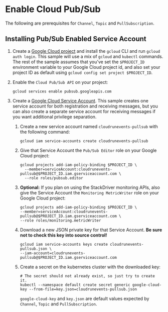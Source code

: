 # Enable Cloud Pub/Sub

The following are prerequisites for `Channel`, `Topic` and `PullSubscription`.

## Installing Pub/Sub Enabled Service Account

1.  Create a
    [Google Cloud project](https://cloud.google.com/resource-manager/docs/creating-managing-projects)
    and install the `gcloud` CLI and run `gcloud auth login`. This sample will
    use a mix of `gcloud` and `kubectl` commands. The rest of the sample assumes
    that you've set the `$PROJECT_ID` environment variable to your Google Cloud
    project id, and also set your project ID as default using
    `gcloud config set project $PROJECT_ID`.

1.  Enable the `Cloud Pub/Sub API` on your project:

    ```shell
    gcloud services enable pubsub.googleapis.com
    ```

1.  Create a
    [Google Cloud Service Account](https://console.cloud.google.com/iam-admin/serviceaccounts/project).
    This sample creates one service account for both registration and receiving
    messages, but you can also create a separate service account for receiving
    messages if you want additional privilege separation.

    1.  Create a new service account named `cloudrunevents-pullsub` with the
        following command:

        ```shell
        gcloud iam service-accounts create cloudrunevents-pullsub
        ```

    1.  Give that Service Account the `Pub/Sub Editor` role on your Google Cloud
        project:

        ```shell
        gcloud projects add-iam-policy-binding $PROJECT_ID \
          --member=serviceAccount:cloudrunevents-pullsub@$PROJECT_ID.iam.gserviceaccount.com \
          --role roles/pubsub.editor
        ```

    1.  **Optional:** If you plan on using the StackDriver monitoring APIs, also
        give the Service Account the `Monitoring MetricWriter` role on your
        Google Cloud project:

        ```shell
        gcloud projects add-iam-policy-binding $PROJECT_ID \
        --member=serviceAccount:cloudrunevents-pullsub@$PROJECT_ID.iam.gserviceaccount.com \
        --role roles/monitoring.metricWriter
        ```

    1.  Download a new JSON private key for that Service Account. **Be sure not
        to check this key into source control!**

        ```shell
        gcloud iam service-accounts keys create cloudrunevents-pullsub.json \
        --iam-account=cloudrunevents-pullsub@$PROJECT_ID.iam.gserviceaccount.com
        ```

    1.  Create a secret on the kubernetes cluster with the downloaded key:

        ```shell
        # The secret should not already exist, so just try to create it.
        kubectl --namespace default create secret generic google-cloud-key --from-file=key.json=cloudrunevents-pullsub.json
        ```

        `google-cloud-key` and `key.json` are default values expected by
        `Channel`, `Topic` and `PullSubscription`.

